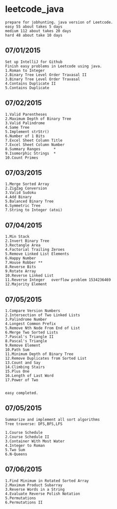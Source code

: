 # leetcode_java
	prepare for jobhunting. java version of Leetcode.
	easy 55 about takes 5 days
	medium 112 about takes 20 days
	hard 48 about take 10 days
07/01/2015
-------------
	Set up IntelliJ for Github
	Finish easy problems in Leetcode using java.
	1.Roman to Integer
	2.Binary Tree Level Order Travasal II
	3.Binary Tree Level Order Travasal
	4.Contains Duplicate II
	5.Contains Duplicate

07/02/2015
-------------
    1.Valid Parentheses
    2.Maximum Depth of Binary Tree
    3.Valid Palindrome
    4.Same Tree
    5.Implement strStr()
    6.Number of 1 Bits
    7.Excel Sheet Column Title
    7.Excel Sheet Column Number
    8.Summary Ranges      *
    9.Isomorphic Strings  *
    10.Count Primes

07/03/2015
-------------

    1.Merge Sorted Array
    2.ZigZag Conversion
    3.Valid Sudoku
    4.Add Binary
    5.Balanced Binary Tree
    6.Symmetric Tree
    7.String to Integer (atoi)

07/04/2015
---------------
    1.Min Stack
    2.Invert Binary Tree
    3.Rectangle Area
    4.Factorial Trailing Zeroes
    5.Remove Linked List Elements
    6.Happy Number
    7.House Robber **
    8.Reverse Bits
    9.Rotate Array
    10.Reverse Linked List
    11.Reverse Integer   overflow problem 1534236469
    12.Majority Element

07/05/2015
------------------

    1.Compare Version Numbers
    2.Intersection of Two Linked Lists
    3.Palindrome Number
    4.Longest Common Prefix
    5.Remove Nth Node From End of List
    6.Merge Two Sorted Lists
    7.Pascal's Triangle II
    8.Pascal's Triangle
    9.Remove Element
    10.Path Sum
    11.Minimum Depth of Binary Tree
    12.Remove Duplicates from Sorted List
    13.Count and Say
    14.Climbing Stairs
    15.Plus One
    16.Length of Last Word
    17.Power of Two


    easy completed.

07/05/2015
------------------
    Summarize and implement all sort algorithms
    Tree traverse: DFS,BFS,LFS

    1.Course Schedule
    2.Course Schedule II
    3.Container With Most Water
    4.Integer to Roman
    5.Two Sum
    6.N-Queens

07/06/2015
------------------
    1.Find Minimum in Rotated Sorted Array
    2.Maximum Product Subarray
    3.Reverse Words in a String
    4.Evaluate Reverse Polish Notation
    5.Permutations
    6.Permutations II